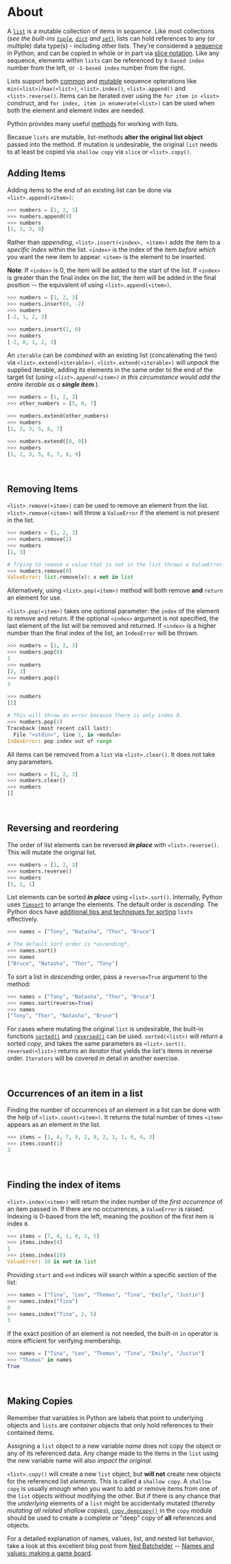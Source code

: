 # About

A [`list`][list] is a mutable collection of items in _sequence_. Like most collections (_see the built-ins [`tuple`][tuple], [`dict`][dict] and [`set`][set]_), lists can hold references to any (or multiple) data type(s) - including other lists.
They're considered a [sequence][sequence type] in Python, and can be copied in whole or in part via [slice notation][slice notation].
Like any sequence, elements within `lists` can be referenced by `0-based index` number from the left, or `-1-based index` number from the right.

Lists support both [common][common sequence operations] and [mutable][mutable sequence operations] sequence opterations like `min(<list>)`/`max(<list>)`, `<list>.index()`, `<list>.append()` and `<list>.reverse()`.
Items can be iterated over using the `for item in <list>` construct, and `for index, item in enumerate(<list>)` can be used when both the element and element index are needed.

Python provides many useful [methods][list-methods] for working with lists.

Becasue `lists` are mutable, list-methods **alter the original list object** passed into the method.
If mutation is undesirable, the original `list` needs to at least be copied via `shallow copy` via `slice` or `<list>.copy()`.

## Adding Items

Adding items to the end of an existing list can be done via `<list>.append(<item>)`:

```python
>>> numbers = [1, 2, 3]
>>> numbers.append(9)
>>> numbers
[1, 2, 3, 9]
```

Rather than _appending_, `<list>.insert(<index>, <item>)` adds the item to a _specific index_ within the list.
`<index>` is the index of the item _before which_ you want the new item to appear.
`<item>` is the element to be inserted.

**Note**: If `<index>` is 0, the item will be added to the start of the list.
If `<index>` is greater than the final index on the list, the item will be added in the final position -- the equivalent of using `<list>.append(<item>)`.

```python
>>> numbers = [1, 2, 3]
>>> numbers.insert(0, -2)
>>> numbers
[-2, 1, 2, 3]

>>> numbers.insert(1, 0)
>>> numbers
[-2, 0, 1, 2, 3]
```

An `iterable` can be _combined_ with an existing list (concatenating the two) via `<list>.extend(<iterable>)`.
`<list>.extend(<iterable>)` will _unpack_ the supplied iterable, adding its elements in the same order to the end of the target list (_using `<list>.append(<item>)` in this circumstance would add the entire iterable as a **single item**._).

```python
>>> numbers = [1, 2, 3]
>>> other_numbers = [5, 6, 7]

>>> numbers.extend(other_numbers)
>>> numbers
[1, 2, 3, 5, 6, 7]

>>> numbers.extend([8, 9])
>>> numbers
[1, 2, 3, 5, 6, 7, 8, 9]
```

<br>

## Removing Items

`<list>.remove(<item>)` can be used to remove an element from the list.
`<list>.remove(<item>)` will throw a `ValueError` if the element is not present in the list.

```python
>>> numbers = [1, 2, 3]
>>> numbers.remove(2)
>>> numbers
[1, 3]

# Trying to remove a value that is not in the list throws a ValueError.
>>> numbers.remove(0)
ValueError: list.remove(x): x not in list
```

Alternatively, using `<list>.pop(<item>)` method will both remove **and** `return` an element for use.

`<list>.pop(<item>)` takes one optional parameter: the `index` of the element to remove and return.
If the optional `<index>` argument is not specified, the last element of the list will be removed and returned.
If `<index>` is a higher number than the final index of the list, an `IndexError` will be thrown.

```python
>>> numbers = [1, 2, 3]
>>> numbers.pop(0)
1
>>> numbers
[2, 3]
>>> numbers.pop()
3

>>> numbers
[2]

# This will throw an error because there is only index 0.
>>> numbers.pop(1)
Traceback (most recent call last):
  File "<stdin>", line 1, in <module>
IndexError: pop index out of range
```

All items can be removed from a `list` via `<list>.clear()`. It does not take any parameters.

```python
>>> numbers = [1, 2, 3]
>>> numbers.clear()
>>> numbers
[]
```

<br>

## Reversing and reordering

The order of list elements can be reversed  _**in place**_ with `<list>.reverse()`. This will mutate the original list.

```python
>>> numbers = [1, 2, 3]
>>> numbers.reverse()
>>> numbers
[3, 2, 1]
```

List elements can be sorted _**in place**_ using `<list>.sort()`.
Internally, Python uses [`Timsort`][timsort] to arrange the elements.
The default order is _ascending_.
The Python docs have [additional tips and techniques for sorting][sorting how to] `lists` effectively.

```python
>>> names = ["Tony", "Natasha", "Thor", "Bruce"]

# The default sort order is *ascending*.
>>> names.sort()
>>> names
["Bruce", "Natasha", "Thor", "Tony"]
```

To sort a list in _descending_ order, pass a `reverse=True` argument to the method:

```python
>>> names = ["Tony", "Natasha", "Thor", "Bruce"]
>>> names.sort(reverse=True)
>>> names
["Tony", "Thor", "Natasha", "Bruce"]
```

For cases where mutating the original `list` is undesirable, the built-in functions [`sorted()`][sorted] and [`reversed()`][reversed] can be used.
`sorted(<list>)` will return a sorted _copy_, and takes the same parameters as `<list>.sort()`.
`reversed(<list>)` returns an _iterator_ that yields the list's items in reverse order.
`Iterators` will be covered in detail in another exercise.

<br>

## Occurrences of an item in a list

Finding the number of occurrences of an element in a list can be done with the help of `<list>.count(<item>)`.
It returns the total number of times `<item>` appears as an element in the list.

```python
>>> items = [1, 4, 7, 8, 2, 9, 2, 1, 1, 0, 4, 3]
>>> items.count(1)
3
```

<br>

## Finding the index of items

`<list>.index(<item>)` will return the index number of the _first occurrence_ of an item passed in.
If there are no occurrences, a `ValueError` is raised.
Indexing is 0-based from the left, meaning the position of the first item is index `0`.

```python
>>> items = [7, 4, 1, 0, 2, 5]
>>> items.index(4)
1
>>> items.index(10)
ValueError: 10 is not in list
```

Providing `start` and `end` indices will search within a specific section of the list:

```python
>>> names = ["Tina", "Leo", "Thomas", "Tina", "Emily", "Justin"]
>>> names.index("Tina")
0
>>> names.index("Tina", 2, 5)
3
```

If the exact position of an element is not needed, the built-in `in` operator is more efficient for verifying membership.

```python
>>> names = ["Tina", "Leo", "Thomas", "Tina", "Emily", "Justin"]
>>> "Thomas" in names
True
```

<br>

## Making Copies

Remember that variables in Python are labels that point to underlying objects and `lists` are _container_ objects that only hold references to their contained items.

Assigning a `list` object to a new variable _name_ does not copy the object or any of its referenced data. Any change made to the items in the `list` using the new variable name will also _impact the original_.

`<list>.copy()` will create a new `list` object, but **will not** create new objects for the referenced list _elements_. This is called a `shallow copy`. A `shallow copy` is usually enough when you want to add or remove items from one of the `list` objects without modifying the other. But if there is any chance that the _underlying_ elements of a `list` might be accidentally mutated (_thereby mutating all related shallow copies_), [`copy.deepcopy()`][deepcopy] in the `copy` module should be used to create a complete or "deep" copy of **all** references and objects.

For a detailed explanation of names, values, list, and nested list behavior, take a look at this excellent blog post from [Ned Batchelder][ned batchelder] -- [Names and values: making a game board][names and values].

[list-methods]: https://docs.python.org/3/tutorial/datastructures.html#more-on-lists
[timsort]: https://en.wikipedia.org/wiki/Timsort
[sorted]: https://docs.python.org/3/library/functions.html#sorted
[reversed]: https://docs.python.org/3/library/functions.html#reversed
[sorting how to]: https://docs.python.org/3/howto/sorting.html
[list]: https://docs.python.org/3/library/stdtypes.html#list
[tuple]: https://docs.python.org/3/library/stdtypes.html#tuple
[set]: https://docs.python.org/3/library/stdtypes.html#set
[dict]: https://docs.python.org/3/library/stdtypes.html#dict
[common sequence operations]: https://docs.python.org/3/library/stdtypes.html#common-sequence-operations
[slice notation]: https://docs.python.org/3/reference/expressions.html#slicings
[sequence type]: https://docs.python.org/3/library/stdtypes.html#sequence-types-list-tuple-range
[deepcopy]: https://docs.python.org/3/library/copy.html
[mutable sequence operations]: https://docs.python.org/3/library/stdtypes.html#typesseq-mutable
[names and values]: https://nedbatchelder.com/blog/201308/names_and_values_making_a_game_board.html
[ned batchelder]: https://nedbatchelder.com/
